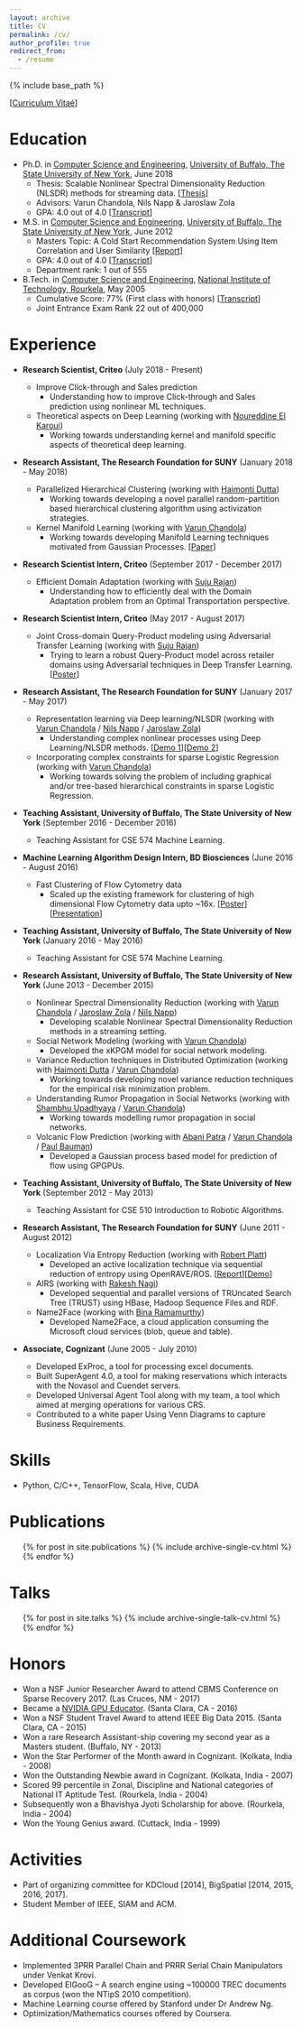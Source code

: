 ```yaml
---
layout: archive
title: CV
permalink: /cv/
author_profile: true
redirect_from:
  - /resume
---
```


{% include base_path %}

[[Curriculum Vitaé](http://schrilax.github.io/files/Suchismit_CV.pdf)]

Education
======
* Ph.D. in [Computer Science and Engineering](https://engineering.buffalo.edu/computer-science-engineering.html), [University of Buffalo, The State University of New York](http://www.buffalo.edu), June 2018
  - Thesis: Scalable Nonlinear Spectral Dimensionality Reduction (NLSDR) methods for streaming data. [[Thesis](http://schrilax.github.io/files/thesis_final.pdf)]
  - Advisors: Varun Chandola, Nils Napp & Jaroslaw Zola
  - GPA: 4.0 out of 4.0 [[Transcript](http://schrilax.github.io/files/ub-cse-unofficial-transcript.pdf)]
* M.S. in [Computer Science and Engineering](https://engineering.buffalo.edu/computer-science-engineering.html), [University of Buffalo, The State University of New York](http://www.buffalo.edu), June 2012
  - Masters Topic: A Cold Start Recommendation System Using Item Correlation and User Similarity [[Report](http://schrilax.github.io/files/iRec.pdf)]
  - GPA: 4.0 out of 4.0 [[Transcript](http://schrilax.github.io/files/ub-cse-unofficial-transcript.pdf)]
  - Department rank: 1 out of 555
* B.Tech. in [Computer Science and Engineering](https://www.nitrkl.ac.in/CS/Default.aspx), [National Institute of Technology, Rourkela](https://www.nitrkl.ac.in), May 2005
  - Cumulative Score: 77% (First class with honors) [[Transcript](http://schrilax.github.io/files/nit_bachelors_transcript.pdf)]
  - Joint Entrance Exam Rank 22 out of 400,000

Experience
======
* __Research Scientist, Criteo__ (July 2018 - Present)
  - Improve Click-through and Sales prediction
    - Understanding how to improve Click-through and Sales prediction using nonlinear ML techniques.
  - Theoretical aspects on Deep Learning (working with [Noureddine El Karoui](https://statistics.berkeley.edu/people/noureddine-el-karoui))
    - Working towards understanding kernel and manifold specific aspects of theoretical deep learning.

* __Research Assistant, The Research Foundation for SUNY__ (January 2018 - May 2018)
  - Parallelized Hierarchical Clustering (working with [Haimonti Dutta](http://mgt.buffalo.edu/faculty/academic-departments/management-science-systems/faculty/haimonti-dutta.html))
    - Working towards developing a novel parallel random-partition based hierarchical clustering algorithm using activization strategies.
  - Kernel Manifold Learning (working with [Varun Chandola](https://cse.buffalo.edu/~chandola/))
    - Working towards developing Manifold Learning techniques motivated from Gaussian Processes. [[Paper](https://arxiv.org/abs/1804.08833)]

* __Research Scientist Intern, Criteo__ (September 2017 - December 2017)
  - Efficient Domain Adaptation (working with [Suju Rajan](https://www.linkedin.com/in/suju-rajan/))
    - Understanding how to efficiently deal with the Domain Adaptation problem from an Optimal Transportation perspective.

* __Research Scientist Intern, Criteo__ (May 2017 - August 2017)
  - Joint Cross-domain Query-Product modeling using Adversarial Transfer Learning (working with [Suju Rajan](https://www.linkedin.com/in/suju-rajan/))
    - Trying to learn a robust Query-Product model across retailer domains using Adversarial techniques in Deep Transfer Learning. [[Poster](http://schrilax.github.io/files/Criteo_Domain_Adaptation.pdf)]

* __Research Assistant, The Research Foundation for SUNY__ (January 2017 - May 2017)
  - Representation learning via Deep learning/NLSDR (working with [Varun Chandola](https://cse.buffalo.edu/~chandola/) / [Nils Napp](https://cse.buffalo.edu/~nnapp/) / [Jaroslaw Zola](https://cse.buffalo.edu/~jzola/))
    - Understanding complex nonlinear processes using Deep Learning/NLSDR methods. [[Demo 1](https://www.youtube.com/watch?v=fwT1zJ7VMFc)][[Demo 2](https://www.youtube.com/watch?v=ehN4I1TsBRc)]
  - Incorporating complex constraints for sparse Logistic Regression (working with [Varun Chandola](https://cse.buffalo.edu/~chandola/))
    - Working towards solving the problem of including graphical and/or tree-based hierarchical constraints in sparse Logistic Regression.

* __Teaching Assistant, University of Buffalo, The State University of New York__ (September 2016 - December 2016)
  - Teaching Assistant for CSE 574 Machine Learning.

* __Machine Learning Algorithm Design Intern, BD Biosciences__ (June 2016 - August 2016)
  - Fast Clustering of Flow Cytometry data
    - Scaled up the existing framework for clustering of high dimensional Flow Cytometry data upto \~16x. [[Poster](http://schrilax.github.io/files/BD_Fast_Adaptive_Mean_Shift.pdf)][[Presentation](http://schrilax.github.io/files/Parallel_FAMS.pdf)]

* __Teaching Assistant, University of Buffalo, The State University of New York__ (January 2016 - May 2016)
  - Teaching Assistant for CSE 574 Machine Learning.

* __Research Assistant, University of Buffalo, The State University of New York__ (June 2013 - December 2015)
  - Nonlinear Spectral Dimensionality Reduction (working with [Varun Chandola](https://cse.buffalo.edu/~chandola/) / [Jaroslaw Zola](https://cse.buffalo.edu/~jzola/) / [Nils Napp](https://cse.buffalo.edu/~nnapp/))
    - Developing scalable Nonlinear Spectral Dimensionality Reduction methods in a streaming setting.
  - Social Network Modeling (working with [Varun Chandola](https://cse.buffalo.edu/~chandola/))
    - Developed the xKPGM model for social network modeling.
  - Variance Reduction techniques in Distributed Optimization (working with [Haimonti Dutta](http://mgt.buffalo.edu/faculty/academic-departments/management-science-systems/faculty/haimonti-dutta.html) / [Varun Chandola](https://cse.buffalo.edu/~chandola/))
    - Working towards developing novel variance reduction techniques for the empirical risk minimization problem.
  - Understanding Rumor Propagation in Social Networks (working with [Shambhu Upadhyaya](https://cse.buffalo.edu/~shambhu/) / [Varun Chandola](https://cse.buffalo.edu/~chandola/))
    - Working towards modelling rumor propagation in social networks.
  - Volcanic Flow Prediction (working with [Abani Patra](https://engineering.tufts.edu/people/faculty/abani-patra) / [Varun Chandola](https://cse.buffalo.edu/~chandola/) / [Paul Bauman](https://www.linkedin.com/in/paul-bauman-84a7093a))
    - Developed a Gaussian process based model for prediction of flow using GPGPUs.

* __Teaching Assistant, University of Buffalo, The State University of New York__ (September 2012 - May 2013)
  - Teaching Assistant for CSE 510 Introduction to Robotic Algorithms.

* __Research Assistant, The Research Foundation for SUNY__ (June 2011 - August 2012)
  - Localization Via Entropy Reduction (working with [Robert Platt](https://www.khoury.northeastern.edu/people/robert-platt/))
    - Developed an active localization technique via sequential reduction of entropy using OpenRAVE/ROS. [[Report](http://schrilax.github.io/files/Localization.pdf)][[Demo](https://www.youtube.com/watch?v=Pqn-tMojdjk)]
  - AIRS (working with [Rakesh Nagi](https://ise.illinois.edu/directory/profile/nagi))
    - Developed sequential and parallel versions of TRUncated Search Tree (TRUST) using HBase, Hadoop Sequence Files and RDF.
  - Name2Face (working with [Bina Ramamurthy](https://cse.buffalo.edu/~bina/))
    - Developed Name2Face, a cloud application consuming the Microsoft cloud services (blob, queue and table).

* __Associate, Cognizant__ (June 2005 - July 2010)
  - Developed ExProc, a tool for processing excel documents.
  - Built SuperAgent 4.0, a tool for making reservations which interacts with the Novasol and Cuendet servers.
  - Developed Universal Agent Tool along with my team, a tool which aimed at merging operations for various CRS.
  - Contributed to a white paper Using Venn Diagrams to capture Business Requirements.

Skills
======
* Python, C/C++, TensorFlow, Scala, Hive, CUDA

Publications
======
  <ul>{% for post in site.publications %}
    {% include archive-single-cv.html %}
  {% endfor %}</ul>
  
Talks
======
  <ul>{% for post in site.talks %}
    {% include archive-single-talk-cv.html %}
  {% endfor %}</ul>

Honors
======
* Won a NSF Junior Researcher Award to attend CBMS Conference on Sparse Recovery 2017. (Las Cruces, NM - 2017)
* Became a [NVIDIA GPU Educator](https://developer.nvidia.com/educators). (Santa Clara, CA - 2016)
* Won a NSF Student Travel Award to attend IEEE Big Data 2015. (Santa Clara, CA - 2015)
* Won a rare Research Assistant-ship covering my second year as a Masters student. (Buffalo, NY - 2013)
* Won the Star Performer of the Month award in Cognizant. (Kolkata, India - 2008)
* Won the Outstanding Newbie award in Cognizant. (Kolkata, India - 2007)
* Scored 99 percentile in Zonal, Discipline and National categories of National IT Aptitude Test. (Rourkela, India - 2004)
* Subsequently won a Bhavishya Jyoti Scholarship for above. (Rourkela, India - 2004)
* Won the Young Genius award. (Cuttack, India - 1999)

Activities
======
* Part of organizing committee for KDCloud [2014], BigSpatial [2014, 2015, 2016, 2017].
* Student Member of IEEE, SIAM and ACM.

Additional Coursework
======
* Implemented 3PRR Parallel Chain and PRRR Serial Chain Manipulators under Venkat Krovi.
* Developed ElGooG – A search engine using \~100000 TREC documents as corpus (won the NTipS 2010 competition).
* Machine Learning course offered by Stanford under Dr Andrew Ng.
* Optimization/Mathematics courses offered by Coursera.
